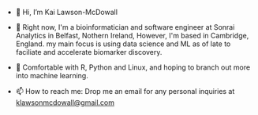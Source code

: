 - 👋 Hi, I’m Kai Lawson-McDowall

- 👀 Right now, I'm a bioinformatician and software engineer at Sonrai Analytics in Belfast, Nothern Ireland, However, I'm based in Cambridge, England. my main focus is using data science and ML as of late to faciliate and accelerate biomarker discovery. 

- 🌱 Comfortable with R, Python and Linux, and hoping to branch out more into machine learning. 

- 📫 How to reach me: Drop me an email for any personal inquiries at klawsonmcdowall@gmail.com

<!---
kai-lawsonmcdowall/kai-lawsonmcdowall is a ✨ special ✨ repository because its `README.md` (this file) appears on your GitHub profile.
You can click the Preview link to take a look at your changes.
--->
